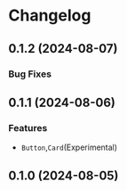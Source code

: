 # Changelog

## 0.1.2 (2024-08-07)
### Bug Fixes

## 0.1.1 (2024-08-06)
### Features
- `Button`,`Card`(Experimental)

## 0.1.0 (2024-08-05)